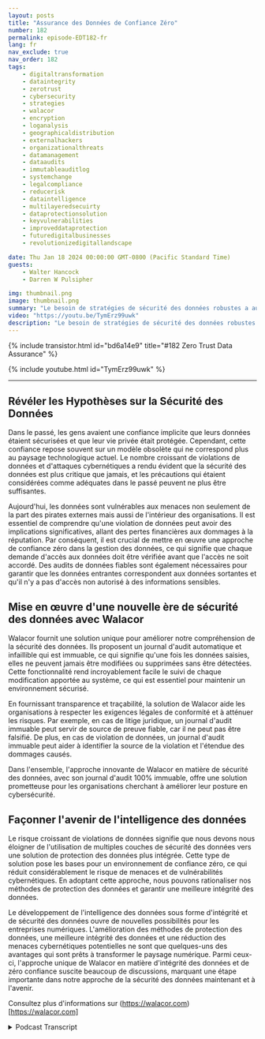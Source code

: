 ```yaml
---
layout: posts
title: "Assurance des Données de Confiance Zéro"
number: 182
permalink: episode-EDT182-fr
lang: fr
nav_exclude: true
nav_order: 182
tags:
    - digitaltransformation
    - dataintegrity
    - zerotrust
    - cybersecurity
    - strategies
    - walacor
    - encryption
    - loganalysis
    - geographicaldistribution
    - externalhackers
    - organizationalthreats
    - datamanagement
    - dataaudits
    - immutableauditlog
    - systemchange
    - legalcompliance
    - reducerisk
    - dataintelligence
    - multilayeredsecuirty
    - dataprotectionsolution
    - keyvulnerabilities
    - improveddataprotection
    - futuredigitalbusinesses
    - revolutionizedigitallandscape

date: Thu Jan 18 2024 00:00:00 GMT-0800 (Pacific Standard Time)
guests:
    - Walter Hancock
    - Darren W Pulsipher

img: thumbnail.png
image: thumbnail.png
summary: "Le besoin de stratégies de sécurité des données robustes a augmenté de façon exponentielle à l'ère numérique, devenant une priorité majeure pour les entreprises du monde entier. L'expert en cybersécurité et CTO de Walacor, Walter Hancock, offre un aperçu perspicace de l'importance de l'intégrité des données et d'une approche de confiance zéro dans les régimes actuels de cybersécurité."
video: "https://youtu.be/TymErz99uwk"
description: "Le besoin de stratégies de sécurité des données robustes a augmenté de façon exponentielle à l'ère numérique, devenant une priorité majeure pour les entreprises du monde entier. L'expert en cybersécurité et CTO de Walacor, Walter Hancock, offre un aperçu perspicace de l'importance de l'intégrité des données et d'une approche de confiance zéro dans les régimes actuels de cybersécurité."
---
```


<div>
{% include transistor.html id="bd6a14e9" title="#182 Zero Trust Data Assurance" %}

{% include youtube.html id="TymErz99uwk" %}
</div>

---

## Révéler les Hypothèses sur la Sécurité des Données

Dans le passé, les gens avaient une confiance implicite que leurs données étaient sécurisées et que leur vie privée était protégée. Cependant, cette confiance repose souvent sur un modèle obsolète qui ne correspond plus au paysage technologique actuel. Le nombre croissant de violations de données et d'attaques cybernétiques a rendu évident que la sécurité des données est plus critique que jamais, et les précautions qui étaient considérées comme adéquates dans le passé peuvent ne plus être suffisantes.

Aujourd'hui, les données sont vulnérables aux menaces non seulement de la part des pirates externes mais aussi de l'intérieur des organisations. Il est essentiel de comprendre qu'une violation de données peut avoir des implications significatives, allant des pertes financières aux dommages à la réputation. Par conséquent, il est crucial de mettre en œuvre une approche de confiance zéro dans la gestion des données, ce qui signifie que chaque demande d'accès aux données doit être vérifiée avant que l'accès ne soit accordé. Des audits de données fiables sont également nécessaires pour garantir que les données entrantes correspondent aux données sortantes et qu'il n'y a pas d'accès non autorisé à des informations sensibles.

## Mise en œuvre d'une nouvelle ère de sécurité des données avec Walacor

Walacor fournit une solution unique pour améliorer notre compréhension de la sécurité des données. Ils proposent un journal d'audit automatique et infaillible qui est immuable, ce qui signifie qu'une fois les données saisies, elles ne peuvent jamais être modifiées ou supprimées sans être détectées. Cette fonctionnalité rend incroyablement facile le suivi de chaque modification apportée au système, ce qui est essentiel pour maintenir un environnement sécurisé.

En fournissant transparence et traçabilité, la solution de Walacor aide les organisations à respecter les exigences légales de conformité et à atténuer les risques. Par exemple, en cas de litige juridique, un journal d'audit immuable peut servir de source de preuve fiable, car il ne peut pas être falsifié. De plus, en cas de violation de données, un journal d'audit immuable peut aider à identifier la source de la violation et l'étendue des dommages causés.

Dans l'ensemble, l'approche innovante de Walacor en matière de sécurité des données, avec son journal d'audit 100% immuable, offre une solution prometteuse pour les organisations cherchant à améliorer leur posture en cybersécurité.

## Façonner l'avenir de l'intelligence des données

Le risque croissant de violations de données signifie que nous devons nous éloigner de l'utilisation de multiples couches de sécurité des données vers une solution de protection des données plus intégrée. Cette type de solution pose les bases pour un environnement de confiance zéro, ce qui réduit considérablement le risque de menaces et de vulnérabilités cybernétiques. En adoptant cette approche, nous pouvons rationaliser nos méthodes de protection des données et garantir une meilleure intégrité des données.

Le développement de l'intelligence des données sous forme d'intégrité et de sécurité des données ouvre de nouvelles possibilités pour les entreprises numériques. L'amélioration des méthodes de protection des données, une meilleure intégrité des données et une réduction des menaces cybernétiques potentielles ne sont que quelques-uns des avantages qui sont prêts à transformer le paysage numérique. Parmi ceux-ci, l'approche unique de Walacor en matière d'intégrité des données et de zéro confiance suscite beaucoup de discussions, marquant une étape importante dans notre approche de la sécurité des données maintenant et à l'avenir.

Consultez plus d'informations sur (https://walacor.com)[https://walacor.com]



<details>
<summary> Podcast Transcript </summary>

<p></p>

</details>
